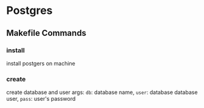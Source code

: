 # Postgres

## Makefile Commands

### install

install postgers on machine

### create

create database and user
args: `db`: database name, `user`: database database user, `pass`: user's password

